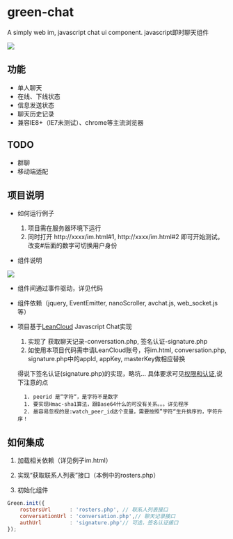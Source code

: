 # green-chat
A simply web im, javascript chat ui component. javascript即时聊天组件

![](https://github.com/kinkk/green-chat/blob/master/image/screenshots.png)

## 功能
- 单人聊天
- 在线、下线状态
- 信息发送状态
- 聊天历史记录
- 兼容IE8+（IE7未测试）、chrome等主流浏览器

## TODO
- 群聊
- 移动端适配

## 项目说明
- 如何运行例子
  1. 项目需在服务器环境下运行
  2. 同时打开 http://xxxx/im.html#1, http://xxxx/im.html#2 即可开始测试。改变#后面的数字可切换用户身份
  
- 组件说明

![](https://github.com/kinkk/green-chat/blob/master/image/component.png)

- 组件间通过事件驱动，详见代码

- 组件依赖（jquery, EventEmitter, nanoScroller, avchat.js, web_socket.js等）

- 项目基于[LeanCloud](https://www.avoscloud.com) Javascript Chat实现
  1. 实现了 获取聊天记录-conversation.php, 签名认证-signature.php
  2. 如使用本项目代码需申请LeanCloud账号，将im.html, conversation.php, signature.php中的appId, appKey, masterKey做相应替换
  
  得说下签名认证(signature.php)的实现，略坑...
  具体要求可见[权限和认证](https://cn.avoscloud.com/docs/realtime.html),说下注意的点
  ```
    1. peerid 是“字符“，是字符不是数字
    1. 要实现Hmac-sha1算法，跟Base64什么的可没有关系。。。详见程序
    2. 最容易忽视的是:watch_peer_id这个变量，需要按照”字符“生升排序的，字符升序！
  ```
  
## 如何集成
1. 加载相关依赖（详见例子im.html）

2. 实现“获取联系人列表”接口（本例中的rosters.php）

3. 初始化组件 

  ```javascript
  Green.init({
      rostersUrl      : 'rosters.php', // 联系人列表接口
      conversationUrl : 'conversation.php',// 聊天记录接口
      authUrl         : 'signature.php'// 可选，签名认证接口
  });
  ```
